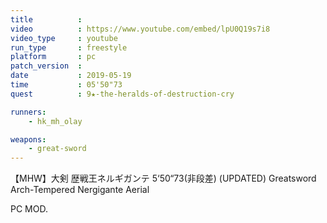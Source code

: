 ```yaml
---
title          :
video          : https://www.youtube.com/embed/lpU0Q19s7i8
video_type     : youtube
run_type       : freestyle
platform       : pc
patch_version  :
date           : 2019-05-19
time           : 05'50"73
quest          : 9★-the-heralds-of-destruction-cry

runners:
    - hk_mh_olay

weapons:
    - great-sword
---
```

【MHW】大剣 歴戦王ネルギガンテ 5‘50“73(非段差) (UPDATED) Greatsword Arch-Tempered Nergigante Aerial

PC MOD.
